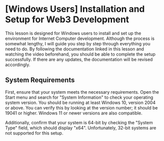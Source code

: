 # \[Windows Users\] Installation and Setup for Web3 Development

This lesson is designed for Windows users to install and set up the environment for Internet Computer development. Although the process is somewhat lengthy, I will guide you step by step through everything you need to do. By following the documentation linked in this lesson and watching the video beforehand, you should be able to complete the setup successfully. If there are any updates, the documentation will be revised accordingly.

## System Requirements

First, ensure that your system meets the necessary requirements. Open the Start menu and search for "System Information" to check your operating system version. You should be running at least Windows 10, version 2004 or above. You can verify this by looking at the version number; it should be 19041 or higher. Windows 11 or newer versions are also compatible.

Additionally, confirm that your system is 64-bit by checking the "System Type" field, which should display "x64". Unfortunately, 32-bit systems are not supported for this setup.
